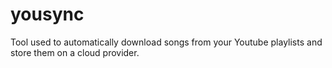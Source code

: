 # yousync
Tool used to automatically download songs from your Youtube playlists and store them on a cloud provider.
